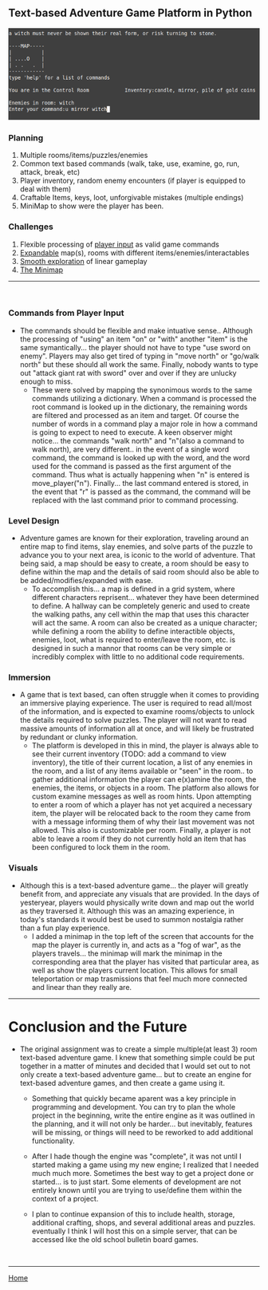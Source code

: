 ## Text-based Adventure Game Platform in Python
![TextBased Game](ScreenShots/TBA.png)

### Planning
 1. Multiple rooms/items/puzzles/enemies
 2. Common text based commands (walk, take, use, examine, go, run, attack, break, etc)
 3. Player inventory, random enemy encounters (if player is equipped to deal with them)
 4. Craftable Items, keys, loot, unforgivable mistakes (multiple endings)
 5. MiniMap to show were the player has been.

 ### Challenges
  1. Flexible processing of [player input](#commands-from-player-input) as valid game commands
  2. [Expandable](#level-design) map(s), rooms with different items/enemies/interactables
  3. [Smooth exploration](#immersion) of linear gameplay
  4. [The Minimap](#visuals)

---
<br>

  ### Commands from Player Input
   * The commands should be flexible and make intuative sense.. Although the processing of "using" an item "on" or "with" another "item" is the same symantically... the player should not have to type "use sword on enemy". Players may also get tired of typing in "move north" or "go/walk north" but these should all work the same. Finally, nobody wants to type out "attack giant rat with sword" over and over if they are unlucky enough to miss.
     - These were solved by mapping the synonimous words to the same commands utilizing a dictionary. When a command is processed the root command is looked up in the dictionary, the remaining words are filtered and processed as an item and target. Of course the number of words in a command play a major role in how a command is going to expect to need to execute. A keen observer might notice... the commands "walk north" and  "n"(also a command to walk north), are very different.. in the event of a single word command, the command is looked up with the word, and the word used for the command is passed as the first argument of the command. Thus what is actually happening when "n" is entered is move_player("n"). Finally... the last command entered is stored, in the event that "r" is passed as the command, the command will be replaced with the last command prior to command processing.

### Level Design
  * Adventure games are known for their exploration, traveling around an entire map to find items, slay enemies, and solve parts of the puzzle to advance you to your next area, is iconic to the world of adventure. That being said, a map should be easy to create, a room should be easy to define within the map and the details of said room should also be able to be added/modifies/expanded with ease.
    - To accomplish this... a map is defined in a grid system, where different characters reprisent... whatever they have been determined to define. A hallway can be completely generic and used to create the walking paths, any cell within the map that uses this character will act the same. A room can also be created as a unique character; while defining a room the ability to define interactible objects, enemies, loot, what is required to enter/leave the room, etc. is designed in such a mannor that rooms can be very simple or incredibly complex with little to no additional code requirements.

### Immersion
  * A game that is text based, can often struggle when it comes to providing an immersive playing experience. The user is required to read all/most of the information, and is expected to examine rooms/objects to unlock the details required to solve puzzles. The player will not want to read massive amounts of information all at once, and will likely be frustrated by redundant or clunky information.
    - The platform is developed in this in mind, the player is always able to see their current inventory (TODO: add a command to view inventory), the title of their current location, a list of any enemies in the room, and a list of any items available or "seen" in the room.. to gather additional information the player can e(x)amine the room, the enemies, the items, or objects in a room. The platform also allows for custom examine messages as well as room hints. Upon attempting to enter a room of which a player has not yet acquired a necessary item, the player will be relocated back to the room they came from with a message informing them of why their last movement was not allowed. This also is customizable per room. Finally, a player is not able to leave a room if they do not currently hold an item that has been configured to lock them in the room.

### Visuals
  * Although this is a text-based adventure game... the player will greatly benefit from, and appreciate any visuals that are provided. In the days of yesteryear, players would physically write down and map out the world as they traversed it. Although this was an amazing experience, in today's standards it would best be used to summon nostalgia rather than a fun play experience.
    - I added a minimap in the top left of the screen that accounts for the map the player is currently in, and acts as a "fog of war", as the players travels... the minimap will mark the minimap in the corresponding area that the player has visited that particular area, as well as show the players current location. This allows for small teleportation or map trasmissions that feel much more connected and linear than they really are. 

---

# Conclusion and the Future
 * The original assignment was to create a simple multiple(at least 3) room text-based adventure game. I knew that something simple could be put together in a matter of minutes and decided that I would set out to not only create a text-based adventure game... but to create an engine for text-based adventure games, and then create a game using it. 
   - Something that quickly became aparent was a key principle in programming and development. You can try to plan the whole project in the beginning, write the entire engine as it was outlined in the planning, and it will not only be harder... but inevitably, features will be missing, or things will need to be reworked to add additional functionality. 
   
   - After I hade though the engine was "complete", it was not until I started making a game using my new engine; I realized that I needed much much more. Sometimes the best way to get a project done or started... is to just start. Some elements of development are not entirely known until you are trying to use/define them within the context of a project.
   
   - I plan to continue expansion of this to include health, storage, additional crafting, shops, and several additional areas and puzzles. eventually I think I will host this on a simple server, that can be accessed like the old school bulletin board games.

<br>

---

[Home](/README.md)